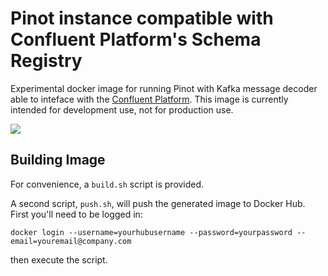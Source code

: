 Pinot instance compatible with Confluent Platform's Schema Registry
===================================================================

Experimental docker image for running Pinot with Kafka message decoder able to inteface with the [Confluent Platform](http://confluent.io/docs/current/index.html).
This image is currently intended for development use, not for production use.

[![](https://badge.imagelayers.io/mardambey/docker-pinot-confluent-platform:latest.svg)](https://imagelayers.io/?images=mardambey/docker-pinot-confluent-platform:latest 'Get your own badge on imagelayers.io')

Building Image
---------------

For convenience, a `build.sh` script is provided.

A second script, `push.sh`, will push the generated image to Docker Hub. First you'll need to be logged in:

    docker login --username=yourhubusername --password=yourpassword --email=youremail@company.com

then execute the script.

